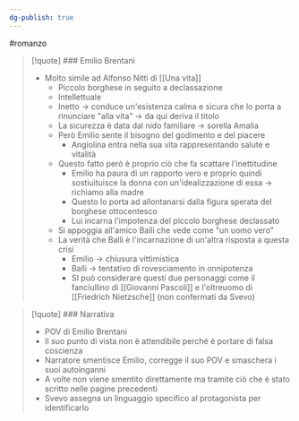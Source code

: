 ```yaml
---
dg-publish: true
---
```

#romanzo 

>[!quote] ### Emilio Brentani
>- Molto simile ad Alfonso Nitti di [[Una vita]]
>	- Piccolo borghese in seguito a declassazione
>	- Intellettuale
>	- Inetto -> conduce un'esistenza calma e sicura che lo porta a rinunciare "alla vita" -> da qui deriva il titolo
>	- La sicurezza è data dal nido familiare -> sorella Amalia
>	- Però Emilio sente il bisogno del godimento e del piacere
>		- Angiolina entra nella sua vita rappresentando salute e vitalità
>	- Questo fatto però è proprio ciò che fa scattare l'inettitudine
>		- Emilio ha paura di un rapporto vero e proprio quindi sostiuìtuisce la donna con un'idealizzazione di essa -> richiamo alla madre
>		- Questo lo porta ad allontanarsi dalla figura sperata del borghese ottocentesco
>		- Lui incarna l'impotenza del piccolo borghese declassato
>	- Si appoggia all'amico Balli che vede come "un uomo vero"
>	- La verità che Balli è l'incarnazione di un'altra risposta a questa crisi
>		- Emilio -> chiusura vittimistica
>		- Balli -> tentativo di rovesciamento in onnipotenza
>		- SI può considerare questi due personaggi come il fanciullino di [[Giovanni Pascoli]] e l'oltreuomo di [[Friedrich Nietzsche]] (non confermati da Svevo)

>[!quote] ### Narrativa
>- POV di Emilio Brentani
>- Il suo punto di vista non è attendibile perché è portare di falsa coscienza
>- Narratore smentisce Emilio, corregge il suo POV e smaschera i suoi autoinganni
>- A volte non viene smentito direttamente ma tramite ciò che è stato scritto nelle pagine precedenti
>- Svevo assegna un linguaggio specifico al protagonista per identificarlo


